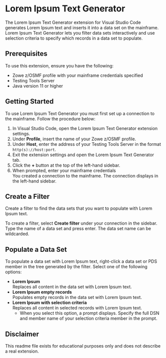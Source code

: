 # Lorem Ipsum Text Generator

The Lorem Ipsum Text Generator extension for Visual Studio Code generates Lorem Ipsum text and inserts it into a data set on the mainframe. Lorem Ipsum Text Generator lets you filter data sets interactively and use selection criteria to specify which records in a data set to populate.

## Prerequisites

To use this extension, ensure you have the following:

* Zowe z/OSMF profile with your mainframe credentials specified
* Testing Tools Server
* Java version 11 or higher

## Getting Started

To use Lorem Ipsum Text Generator you must first set up a connection to the mainframe. Follow the procedure below:

1. In Visual Studio Code, open the Lorem Ipsum Text Generator extension settings.
2. Under **Profile**, insert the name of your Zowe z/OSMF profile.
3. Under **Host**, enter the address of your Testing Tools Server in the format `http(s)://host:port`.
4. Exit the extension settings and open the Lorem Ipsum Text Generator tab.
5. Click the **+** button at the top of the left-hand sidebar.
6. When prompted, enter your mainframe credentials  
You created a connection to the mainframe. The connection displays in the left-hand sidebar.

## Create a Filter

Create a filter to find the data sets that you want to populate with Lorem Ipsum text. 

To create a filter, select **Create filter** under your connection in the sidebar. Type the name of a data set and press enter. The data set name can be wildcarded.

## Populate a Data Set

To populate a data set with Lorem Ipsum text, right-click a data set or PDS member in the tree generated by the filter. Select one of the following options:
* **Lorem Ipsum**  
Replaces all content in the data set with Lorem Ipsum text.
* **Lorem Ipsum empty records**  
Populates empty records in the data set with Lorem Ipsum text.
* **Lorem Ipsum with selection criteria**  
Replaces all content in selected records with Lorem Ipsum text. 
  * When you select this option, a prompt displays. Specify the full DSN and member name of your selection criteria member in the prompt.

## Disclaimer

This readme file exists for educational purposes only and does not describe a real extension.
